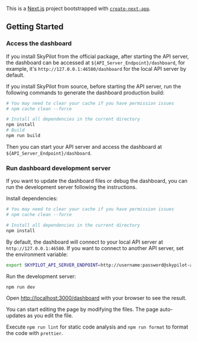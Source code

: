 This is a [Next.js](https://nextjs.org/) project bootstrapped with [`create-next-app`](https://github.com/vercel/next.js/tree/canary/packages/create-next-app).

## Getting Started

### Access the dashboard

If you install SkyPilot from the official package, after starting the API server, the dashboard can be accessed at `${API_Server_Endpoint}/dashboard`, for example, it's `http://127.0.0.1:46580/dashboard` for the local API server by default.

If you install SkyPilot from source, before starting the API server, run the following commands to generate the dashboard production build:

```bash
# You may need to clear your cache if you have permission issues
# npm cache clean --force

# Install all dependencies in the current directory
npm install
# Build
npm run build
```

Then you can start your API server and access the dashboard at `${API_Server_Endpoint}/dashboard`.

### Run dashboard development server

If you want to update the dashboard files or debug the dashboard, you can run the development server following the instructions.

Install dependencies:

```bash
# You may need to clear your cache if you have permission issues
# npm cache clean --force

# Install all dependencies in the current directory
npm install
```

By default, the dashboard will connect to your local API server at `http://127.0.0.1:46580`. If you want to connect to another API server, set the environment variable:

```bash
export SKYPILOT_API_SERVER_ENDPOINT=http://username:password@skypilot-api.domain.com:30050
```

Run the development server:

```bash
npm run dev
```

Open [http://localhost:3000/dashboard](http://localhost:3000/dashboard) with your browser to see the result.

You can start editing the page by modifying the files. The page auto-updates as you edit the file.

Execute `npm run lint` for static code analysis and `npm run format` to format the code with `prettier`.
